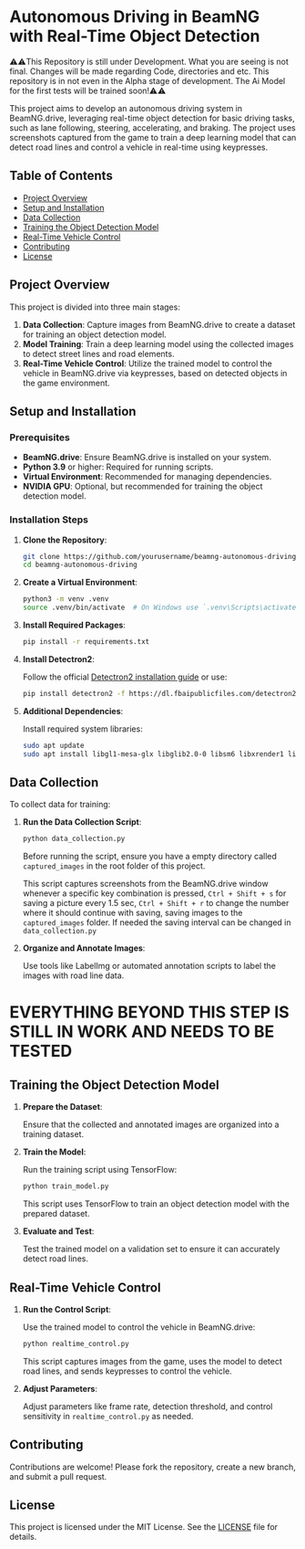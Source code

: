 # Autonomous Driving in BeamNG with Real-Time Object Detection

⚠️⚠️This Repository is still under Development. What you are seeing is not final. Changes will be made regarding Code, directories and etc. This repository is in not even in the Alpha stage of development. The Ai Model for the first tests will be trained soon!⚠️⚠️

This project aims to develop an autonomous driving system in BeamNG.drive, leveraging real-time object detection for basic driving tasks, such as lane following, steering, accelerating, and braking. The project uses screenshots captured from the game to train a deep learning model that can detect road lines and control a vehicle in real-time using keypresses.

## Table of Contents

- [Project Overview](#project-overview)
- [Setup and Installation](#setup-and-installation)
- [Data Collection](#data-collection)
- [Training the Object Detection Model](#training-the-object-detection-model)
- [Real-Time Vehicle Control](#real-time-vehicle-control)
- [Contributing](#contributing)
- [License](#license)

## Project Overview

This project is divided into three main stages:

1. **Data Collection**: Capture images from BeamNG.drive to create a dataset for training an object detection model.
2. **Model Training**: Train a deep learning model using the collected images to detect street lines and road elements.
3. **Real-Time Vehicle Control**: Utilize the trained model to control the vehicle in BeamNG.drive via keypresses, based on detected objects in the game environment.

## Setup and Installation

### Prerequisites

- **BeamNG.drive**: Ensure BeamNG.drive is installed on your system.
- **Python 3.9** or higher: Required for running scripts.
- **Virtual Environment**: Recommended for managing dependencies.
- **NVIDIA GPU**: Optional, but recommended for training the object detection model.

### Installation Steps

1. **Clone the Repository**:

   ```bash
   git clone https://github.com/yourusername/beamng-autonomous-driving.git
   cd beamng-autonomous-driving
   ```

2. **Create a Virtual Environment**:

   ```bash
   python3 -m venv .venv
   source .venv/bin/activate  # On Windows use `.venv\Scripts\activate`
   ```

3. **Install Required Packages**:

   ```bash
   pip install -r requirements.txt
   ```

4. **Install Detectron2**:

   Follow the official [Detectron2 installation guide](https://detectron2.readthedocs.io/en/latest/tutorials/install.html) or use:

   ```bash
   pip install detectron2 -f https://dl.fbaipublicfiles.com/detectron2/wheels/cu118/torch2.0/index.html
   ```

5. **Additional Dependencies**:

   Install required system libraries:

   ```bash
   sudo apt update
   sudo apt install libgl1-mesa-glx libglib2.0-0 libsm6 libxrender1 libxext6
   ```

## Data Collection

To collect data for training:

1. **Run the Data Collection Script**:

   ```bash
   python data_collection.py
   ```
   Before running the script, ensure you have a empty directory called `captured_images` in the root folder of this project.

   This script captures screenshots from the BeamNG.drive window whenever a specific key combination is pressed, `Ctrl + Shift + s` for saving a picture every 1.5 sec,  `Ctrl + Shift + r` to change the number where it should continue with saving, saving images to the `captured_images` folder.
   If needed the saving interval can be changed in `data_collection.py`

3. **Organize and Annotate Images**:

   Use tools like LabelImg or automated annotation scripts to label the images with road line data.

# EVERYTHING BEYOND THIS STEP IS STILL IN WORK AND NEEDS TO BE TESTED

## Training the Object Detection Model

1. **Prepare the Dataset**:

   Ensure that the collected and annotated images are organized into a training dataset.

2. **Train the Model**:

   Run the training script using TensorFlow:

   ```bash
   python train_model.py
   ```

   This script uses TensorFlow to train an object detection model with the prepared dataset.

3. **Evaluate and Test**:

   Test the trained model on a validation set to ensure it can accurately detect road lines.

## Real-Time Vehicle Control

1. **Run the Control Script**:

   Use the trained model to control the vehicle in BeamNG.drive:

   ```bash
   python realtime_control.py
   ```

   This script captures images from the game, uses the model to detect road lines, and sends keypresses to control the vehicle.

2. **Adjust Parameters**:

   Adjust parameters like frame rate, detection threshold, and control sensitivity in `realtime_control.py` as needed.

## Contributing

Contributions are welcome! Please fork the repository, create a new branch, and submit a pull request.

## License

This project is licensed under the MIT License. See the [LICENSE](LICENSE) file for details.

